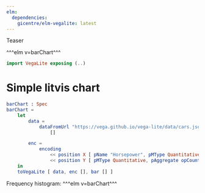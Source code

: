 ```yaml
---
elm:
  dependencies:
    gicentre/elm-vegalite: latest
---
```


Teaser

^^^elm v=barChart^^^

```elm {l}
import VegaLite exposing (..)
```

# Simple litvis chart

```elm {l}
barChart : Spec
barChart =
    let
        data =
            dataFromUrl "https://vega.github.io/vega-lite/data/cars.json"
                []

        enc =
            encoding
                << position X [ pName "Horsepower", pMType Quantitative ]
                << position Y [ pMType Quantitative, pAggregate opCount ]
    in
    toVegaLite [ data, enc [], bar [] ]
```

Frequency histogram: ^^^elm v=barChart^^^
